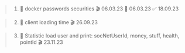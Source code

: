 
> 1. 🌱 docker passwords securities 🎬 06.03.23 🌱 06.03.23 ✅ 18.09.23

> 2. 🌱 client loading time 🎬 26.09.23

> 3. 🌱 Statistic load user and print: socNetUserId, money, stuff, health, pointId 🎬 23.11.23